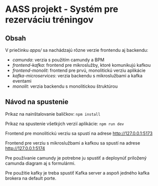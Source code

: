 # AASS projekt - Systém pre rezerváciu tréningov

## Obsah
V priečinku _apps/_ sa nachádzajú rôzne verzie frontendu aj backendu:

* _camunda_: verzia s použitím camundy a BPM
* _frontend-kafka_: frontend pre mikroslužby, ktoré komunikujú kafkou
* _frontend-monolit_: frontend pre prvú, monolitickú verziu aplikácie
* _kafka-microservices_: verzia backendu s mikroslužbami a kafka eventami
* _monolit_: verzia backendu s monolitickou štruktúrou

## Návod na spustenie

Príkaz na nainštalovanie balíčkov: ``npm install``

Príkaz na spustenie všetkých verzií aplikácie: ``npm run dev``

Frontend pre monolitickú verziu sa spustí na adrese http://127.0.0.1:5173

Frontend pre verziu s mikroslužbami a kafkou sa spustí na adrese http://127.0.0.1:5174

Pre používanie camundy je potrebne ju spustiť a deploynúť priložený camunda diagram aj s formulármi.

Pre použitie kafky je treba spustiť Kafka server a aspoň jedného kafka brokera na default porte.

